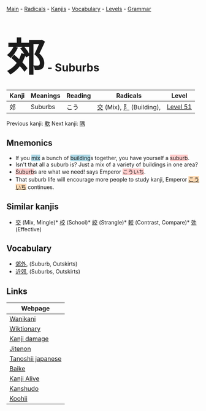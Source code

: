 <style> bigfont {font-size: 100px}</style>
[Main](../README.md) -
[Radicals](../radicals.md) -
[Kanjis](../kanjis.md) -
[Vocabulary](../vocabulary.md) -
[Levels](../levels.md) -
[Grammar](../grammar.md)
# <bigfont> 郊</bigfont> - Suburbs 

| Kanji | Meanings | Reading | Radicals | Level |
| --- | --- | --- | --- | --- |
| 郊 | Suburbs | こう | [交](../radicals/交.md) (Mix), [阝](../radicals/阝.md) (Building),  | [Level 51](../levels/wk_level51.md) |

Previous kanji: [軟](軟.md) Next kanji: [隅](隅.md) 

## Mnemonics
 * If you <span style="background-color:#ADD8E6"> mix</span> a bunch of <span style="background-color:#ADD8E6"> building</span>s together, you have yourself a <span style="background-color:#ffcccb"> suburb</span>.
* Isn't that all a suburb is? Just a mix of a variety of buildings in one area?
* <span style="background-color:#ffcccb"> Suburb</span>s are what we need! says Emperor <span style="background-color:#ffcccb"> こういち</span>. 
* That suburb life will encourage more people to study kanji, Emperor <span style="background-color:#fed8b1"> [こういち](https://jisho.org/search/こういち)</span> continues.


## Similar kanjis
 * [交](交.md) (Mix, Mingle)* [校](校.md) (School)* [絞](絞.md) (Strangle)* [較](較.md) (Contrast, Compare)* [効](効.md) (Effective)


## Vocabulary
 * [郊外](../vocabulary/郊.md), (Suburb, Outskirts)
* [近郊](../vocabulary/郊.md), (Suburbs, Outskirts)



## Links 

| Webpage |
| --- |
| [Wanikani          ](https://www.wanikani.com/kanji/郊) |
| [Wiktionary        ](https://en.wiktionary.org/wiki/郊) |
| [Kanji damage      ](http://www.kanjidamage.com/kanji/search?utf8=✓&q=郊) |
| [Jitenon           ](https://jitenon.com/kanji/郊) |
| [Tanoshii japanese ](https://www.tanoshiijapanese.com/dictionary/kanji.cfm?k=郊) |
| [Baike             ](https://baike.baidu.com/item/郊) |
| [Kanji Alive       ](https://app.kanjialive.com/郊) |
| [Kanshudo          ](https://www.kanshudo.com/searchmn?q=郊) |
| [Koohii            ](https://kanji.koohii.com/study/kanji/郊) |
